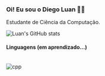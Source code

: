 ### Oi! Eu sou o Diego Luan 🐢👋

Estudante de Ciência da Computação.

![Luan's GitHub stats](https://github-readme-stats.vercel.app/api?username=luanZd&show_icons=true&theme=dark)

#### Linguagens (em aprendizado...)

<div style="display: inline_block"><br/>
<img aling="center" alt="cpp" src="https://img.shields.io/badge/C%2B%2B-00599C?style=for-the-badge&logo=c%2B%2B&logoColor=white">

